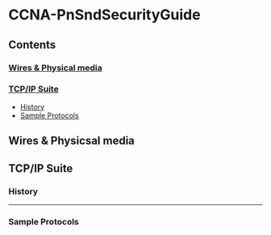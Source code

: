 # CCNA-PnSndSecurityGuide  
## Contents  
### [Wires & Physical media ](#wires--physical-media)  
### [TCP/IP Suite](#tcpip-suite)  
  * [History](#history)   
  * [Sample Protocols](#sample-protocols)  
  
## Wires & Physicsal media  
## TCP/IP Suite  

### History  

------
### Sample Protocols
